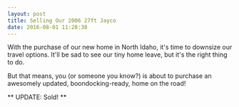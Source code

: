```yaml
---
layout: post
title: Selling Our 2006 27ft Jayco
date: 2016-08-01 11:28:38
---
```


With the purchase of our new home in North Idaho, it's time to downsize our travel options. It'll be sad to see our tiny home leave, but it's the right thing to do.

But that means, you (or someone you know?) is about to purchase an awesomely updated, boondocking-ready, home on the road!

** UPDATE: Sold! **